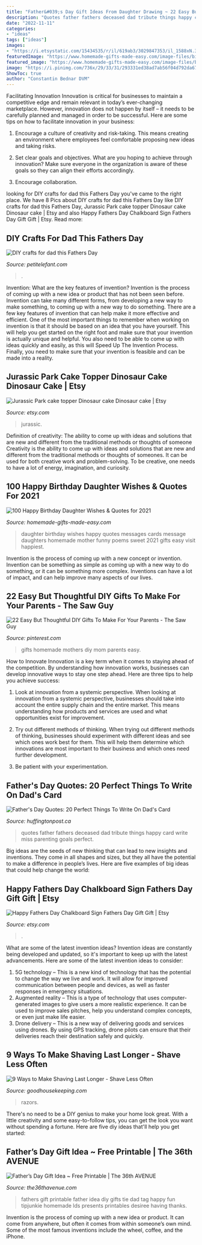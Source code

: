 ```yaml
---
title: "Father&#039;s Day Gift Ideas From Daughter Drawing ~ 22 Easy But Thoughtful Diy Gifts To Make For Your Parents"
description: "Quotes father fathers deceased dad tribute things happy card write miss parenting goals perfect"
date: "2022-11-11"
categories:
- "ideas"
tags: ["ideas"]
images:
- "https://i.etsystatic.com/15434535/r/il/619ab3/3029847353/il_1588xN.3029847353_pmf1.jpg"
featuredImage: "https://www.homemade-gifts-made-easy.com/image-files/birthday-wishes-for-daughter-happiest-600x900.jpg"
featured_image: "https://www.homemade-gifts-made-easy.com/image-files/birthday-wishes-for-daughter-happiest-600x900.jpg"
image: "https://i.pinimg.com/736x/29/33/31/293331ed38ad7ab56f04d792da6703d4.jpg"
ShowToc: true
author: "Constantin Bednar DVM"
---
```



Facilitating Innovation
Innovation is critical for businesses to maintain a competitive edge and remain relevant in today’s ever-changing marketplace. However, innovation does not happen by itself – it needs to be carefully planned and managed in order to be successful. Here are some tips on how to facilitate innovation in your business:
1. Encourage a culture of creativity and risk-taking. This means creating an environment where employees feel comfortable proposing new ideas and taking risks.

2. Set clear goals and objectives. What are you hoping to achieve through innovation? Make sure everyone in the organization is aware of these goals so they can align their efforts accordingly.

3. Encourage collaboration.

	

		
looking for DIY crafts for dad this Fathers Day you've came to the right place. We have 8 Pics about DIY crafts for dad this Fathers Day like DIY crafts for dad this Fathers Day, Jurassic Park cake topper Dinosaur cake Dinosaur cake | Etsy and also Happy Fathers Day Chalkboard Sign Fathers Day Gift Gift | Etsy. Read more:
		
    
## DIY Crafts For Dad This Fathers Day

<img loading=lazy src="http://petitelefant.com/wp-content/uploads/2013/06/DIY-fathers-day-craft.jpg" onerror="this.onerror=null;this.src='https://tse4.mm.bing.net/th?id=OIP.l4UmZoEhlBjO6ShGrjpXnQHaJ4&amp;pid=15.1';" alt="DIY crafts for dad this Fathers Day">

_Source: petitelefant.com_

>. 

	

Invention: What are the key features of invention?
Invention is the process of coming up with a new idea or product that has not been seen before. Invention can take many different forms, from developing a new way to make something, to coming up with a new way to do something. There are a few key features of invention that can help make it more effective and efficient. 
One of the most important things to remember when working on invention is that it should be based on an idea that you have yourself. This will help you get started on the right foot and make sure that your invention is actually unique and helpful. You also need to be able to come up with ideas quickly and easily, as this will Speed Up The Invention Process. Finally, you need to make sure that your invention is feasible and can be made into a reality.

    
## Jurassic Park Cake Topper Dinosaur Cake Dinosaur Cake | Etsy

<img loading=lazy src="https://i.etsystatic.com/15434535/r/il/619ab3/3029847353/il_1588xN.3029847353_pmf1.jpg" onerror="this.onerror=null;this.src='https://tse2.mm.bing.net/th?id=OIP.0ep2ET2rZmtPA5hKCy7nIQHaJ3&amp;pid=15.1';" alt="Jurassic Park cake topper Dinosaur cake Dinosaur cake | Etsy">

_Source: etsy.com_

>jurassic. 

	

Definition of creativity: The ability to come up with ideas and solutions that are new and different from the traditional methods or thoughts of someone
Creativity is the ability to come up with ideas and solutions that are new and different from the traditional methods or thoughts of someones. It can be used for both creative work and problem-solving. To be creative, one needs to have a lot of energy, imagination, and curiosity.

    
## 100 Happy Birthday Daughter Wishes &amp; Quotes For 2021

<img loading=lazy src="https://www.homemade-gifts-made-easy.com/image-files/birthday-wishes-for-daughter-happiest-600x900.jpg" onerror="this.onerror=null;this.src='https://tse2.mm.bing.net/th?id=OIP.8PZ73BMTYU34cAZUPpjUQAHaLH&amp;pid=15.1';" alt="100 Happy Birthday Daughter Wishes &amp; Quotes for 2021">

_Source: homemade-gifts-made-easy.com_

>daughter birthday wishes happy quotes messages cards message daughters homemade mother funny poems sweet 2021 gifts easy visit happiest. 

	

Invention is the process of coming up with a new concept or invention. Invention can be something as simple as coming up with a new way to do something, or it can be something more complex. Inventions can have a lot of impact, and can help improve many aspects of our lives.

    
## 22 Easy But Thoughtful DIY Gifts To Make For Your Parents - The Saw Guy

<img loading=lazy src="https://i.pinimg.com/736x/29/33/31/293331ed38ad7ab56f04d792da6703d4.jpg" onerror="this.onerror=null;this.src='https://tse1.mm.bing.net/th?id=OIP.B_wqwnBNm3jbPujE1kaCYgHaLH&amp;pid=15.1';" alt="22 Easy But Thoughtful DIY Gifts To Make For Your Parents - The Saw Guy">

_Source: pinterest.com_

>gifts homemade mothers diy mom parents easy. 

	

How to Innovate
Innovation is a key term when it comes to staying ahead of the competition. By understanding how innovation works, businesses can develop innovative ways to stay one step ahead. Here are three tips to help you achieve success:
1. Look at innovation from a systemic perspective. When looking at innovation from a systemic perspective, businesses should take into account the entire supply chain and the entire market. This means understanding how products and services are used and what opportunities exist for improvement.

2. Try out different methods of thinking. When trying out different methods of thinking, businesses should experiment with different ideas and see which ones work best for them. This will help them determine which innovations are most important to their business and which ones need further development.

3. Be patient with your experimentation.

    
## Father&#039;s Day Quotes: 20 Perfect Things To Write On Dad&#039;s Card

<img loading=lazy src="http://i.huffpost.com/gadgets/slideshows/353652/slide_353652_3847901_free.jpg" onerror="this.onerror=null;this.src='https://tse1.mm.bing.net/th?id=OIP.Bc1ENMxFqEnvVHjfIICWIwHaLJ&amp;pid=15.1';" alt="Father&#039;s Day Quotes: 20 Perfect Things To Write On Dad&#039;s Card">

_Source: huffingtonpost.ca_

>quotes father fathers deceased dad tribute things happy card write miss parenting goals perfect. 

	

Big ideas are the seeds of new thinking that can lead to new insights and inventions. They come in all shapes and sizes, but they all have the potential to make a difference in people’s lives. Here are five examples of big ideas that could help change the world: 

    
## Happy Fathers Day Chalkboard Sign Fathers Day Gift Gift | Etsy

<img loading=lazy src="https://i.etsystatic.com/11702570/r/il/7c0a51/995892989/il_794xN.995892989_hmzp.jpg" onerror="this.onerror=null;this.src='https://tse3.mm.bing.net/th?id=OIP.39MTi0EmGb1Wq_Mc1_H1kwHaF6&amp;pid=15.1';" alt="Happy Fathers Day Chalkboard Sign Fathers Day Gift Gift | Etsy">

_Source: etsy.com_

>. 

	

What are some of the latest invention ideas?
Invention ideas are constantly being developed and updated, so it's important to keep up with the latest advancements. Here are some of the latest invention ideas to consider:
1. 5G technology – This is a new kind of technology that has the potential to change the way we live and work. It will allow for improved communication between people and devices, as well as faster responses in emergency situations.
2. Augmented reality – This is a type of technology that uses computer-generated images to give users a more realistic experience. It can be used to improve sales pitches, help you understand complex concepts, or even just make life easier.
3. Drone delivery – This is a new way of delivering goods and services using drones. By using GPS tracking, drone pilots can ensure that their deliveries reach their destination safely and quickly.

    
## 9 Ways To Make Shaving Last Longer - Shave Less Often

<img loading=lazy src="http://ghk.h-cdn.co/assets/15/47/1447786715-woman-shaving-legs2.jpg" onerror="this.onerror=null;this.src='https://tse4.mm.bing.net/th?id=OIP.VHv4pkjnNIMuKSB8bLz-LwHaDt&amp;pid=15.1';" alt="9 Ways to Make Shaving Last Longer - Shave Less Often">

_Source: goodhousekeeping.com_

>razors. 

	

There's no need to be a DIY genius to make your home look great. With a little creativity and some easy-to-follow tips, you can get the look you want without spending a fortune. Here are five diy ideas that'll help you get started:  

    
## Father’s Day Gift Idea ~ Free Printable | The 36th AVENUE

<img loading=lazy src="https://www.the36thavenue.com/wp-content/uploads/2017/05/Fathers-Day-Gift-Idea-and-Free-Printable-via-@tarynatddd-1.jpg" onerror="this.onerror=null;this.src='https://tse4.mm.bing.net/th?id=OIP.TC81ujJPil26TFDaaTe2SQAAAA&amp;pid=15.1';" alt="Father’s Day Gift Idea ~ Free Printable | The 36th AVENUE">

_Source: the36thavenue.com_

>fathers gift printable father idea diy gifts tie dad tag happy fun tipjunkie homemade lds presents printables desiree having thanks. 

	

Invention is the process of coming up with a new idea or product. It can come from anywhere, but often it comes from within someone’s own mind. Some of the most famous inventions include the wheel, coffee, and the iPhone.

